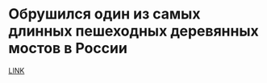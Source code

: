 # Обрушился один из самых длинных пешеходных деревянных мостов в России



[LINK](https://varlamov.ru/3504641.html)